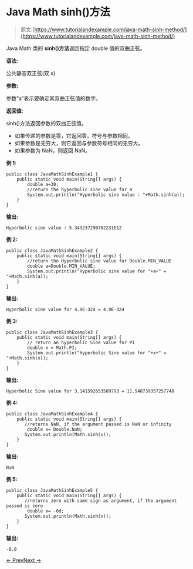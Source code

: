 # Java Math sinh()方法

> 原文:[https://www.tutorialandexample.com/java-math-sinh-method/](https://www.tutorialandexample.com/java-math-sinh-method/)

Java Math 类的 **sinh()方法**返回指定 double 值的双曲正弦。

**语法:**

公共静态双正弦(双 x)

**参数:**

参数“a”表示要确定其双曲正弦值的数字。

**返回值:**

sinh()方法返回参数的双曲正弦值。

*   如果传递的参数是零，它返回零，符号与参数相同。
*   如果参数是无穷大，则它返回与参数符号相同的无穷大。
*   如果参数为 NaN，则返回 NaN。

**例 1:**

```
public class JavaMathSinhExample1 {
    public static void main(String[] args) {
        double a=30;
        //return the hyperbolic sine value for a
        System.out.println("Hyperbolic sine value : "+Math.sinh(a));
    }
}
```

**输出:**

```
Hyperbolic sine value : 5.343237290762231E12
```

**例 2:**

```
public class JavaMathSinhExample2 {
    public static void main(String[] args) {
        //return the Hyperbolic sine value for Double.MIN_VALUE
        double a=Double.MIN_VALUE;
        System.out.println("Hyperbolic sine value for "+a+" = "+Math.sinh(a));
    }
}
```

**输出:**

```
Hyperbolic sine value for 4.9E-324 = 4.9E-324
```

**例 3:**

```
public class JavaMathSinhExample3 {
    public static void main(String[] args) {
        // return an hyperbolic Sine value for PI
        double x = Math.PI;
        System.out.println("Hyperbolic Sine value for "+x+" = "+Math.sinh(x));
    }
}
```

**输出:**

```
Hyperbolic Sine value for 3.141592653589793 = 11.548739357257748
```

**例 4:**

```
public class JavaMathSinhExample4 {
    public static void main(String[] args) {
       //returns NaN, if the argument passed is NaN or infinity
        double x= Double.NaN;
       System.out.println(Math.sinh(x));
    }
}
```

**输出:**

```
NaN
```

**例 5:**

```
public class JavaMathSinhExample5 {
    public static void main(String[] args) {
       //returns zero with same sign as argument, if the argument passed is zero
        double x= -0d;
       System.out.println(Math.sinh(x));
    }
}
```

**输出:**

```
-0.0
```

[← Prev](https://www.tutorialandexample.com/java-math-sin-method/)[Next →](https://www.tutorialandexample.com/java-math-sqrt-method/)